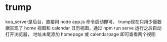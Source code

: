 # trump
koa_server是后台，直接用 node app.js 命令启动即可。
trump现在只用少量数据实现了 home 视图和 calendar 日历视图，通过 npm run serve 运行之后自动打开浏览器，
地址末尾添加 homepage 或 calendarpage 即可查看两个视图
